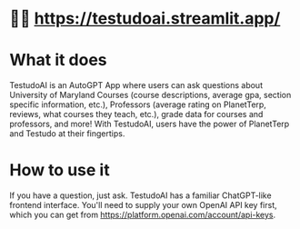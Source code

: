 # 🐢🔗 https://testudoai.streamlit.app/

# What it does
TestudoAI is an AutoGPT App where users can ask questions about University of Maryland Courses (course descriptions, average gpa, section specific information, etc.), 
Professors (average rating on PlanetTerp, reviews, what courses they teach, etc.), grade data for courses and professors, and more! With TestudoAI, users have the 
power of PlanetTerp and Testudo at their fingertips.

# How to use it
If you have a question, just ask. TestudoAI has a familiar ChatGPT-like frontend interface. You'll need to supply your own OpenAI API key first, which you can get from 
https://platform.openai.com/account/api-keys. 
